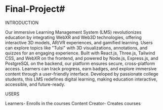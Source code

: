 # Final-Project#
INTRODUCTION

Our immersive Learning Management System (LMS) revolutionizes education by integrating WebXR and Web3D technologies, offering interactive 3D models, AR/VR experiences, and gamified learning. Users can explore topics like "Tulsi" with 3D visualizations, annotations, and quizzes for an engaging experience. Built with React.js, Three.js, Tailwind CSS, and WebXR on the frontend, and powered by Node.js, Express.js, and PostgreSQL on the backend, our platform ensures secure, cross-platform access. Learners can track progress, earn badges, and explore immersive content through a user-friendly interface. Developed by passionate college students, this LMS redefines digital learning, making education interactive, accessible, and future-ready.

USERS

Learners- Enrolls in the courses 
Content Creator- Creates courses
